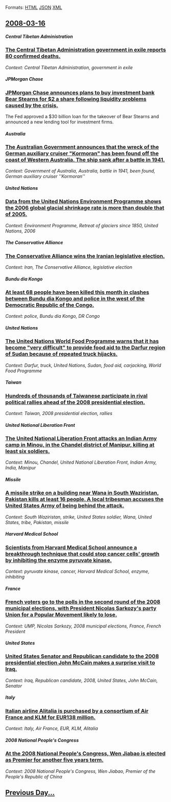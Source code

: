 
Formats: [HTML](2008/03/16/index.html)  [JSON](2008/03/16/index.json)  [XML](2008/03/16/index.xml)  

## [2008-03-16](/news/2008/03/16/index.md)

##### Central Tibetan Administration
### [ The Central Tibetan Administration government in exile reports 80 confirmed deaths. ](/news/2008/03/16/the-central-tibetan-administration-government-in-exile-reports-80-confirmed-deaths.md)
_Context: Central Tibetan Administration, government in exile_

##### JPMorgan Chase
### [ JPMorgan Chase announces plans to buy investment bank Bear Stearns for $2 a share following liquidity problems caused by the crisis. ](/news/2008/03/16/jpmorgan-chase-announces-plans-to-buy-investment-bank-bear-stearns-for-2-a-share-following-liquidity-problems-caused-by-the-crisis.md)
The Fed approved a $30 billion loan for the takeover of Bear Stearns and announced a new lending tool for investment firms.

##### Australia
### [ The Australian Government announces that the wreck of the German auxiliary cruiser "Kormoran" has been found off the coast of Western Australia. The ship sank after a battle in 1941. ](/news/2008/03/16/the-australian-government-announces-that-the-wreck-of-the-german-auxiliary-cruiser-kormoran-has-been-found-off-the-coast-of-western-austr.md)
_Context: Government of Australia, Australia, battle in 1941, been found, German auxiliary cruiser ''Kormoran''_

##### United Nations
### [ Data from the United Nations Environment Programme shows the 2006 global glacial shrinkage rate is more than double that of 2005. ](/news/2008/03/16/data-from-the-united-nations-environment-programme-shows-the-2006-global-glacial-shrinkage-rate-is-more-than-double-that-of-2005.md)
_Context: Environment Programme, Retreat of glaciers since 1850, United Nations, 2006_

##### The Conservative Alliance
### [ The Conservative Alliance wins the Iranian legislative election. ](/news/2008/03/16/the-conservative-alliance-wins-the-iranian-legislative-election.md)
_Context: Iran, The Conservative Alliance, legislative election_

##### Bundu dia Kongo
### [ At least 68 people have been killed this month in clashes between Bundu dia Kongo and police in the west of the Democratic Republic of the Congo. ](/news/2008/03/16/at-least-68-people-have-been-killed-this-month-in-clashes-between-bundu-dia-kongo-and-police-in-the-west-of-the-democratic-republic-of-the.md)
_Context: police, Bundu dia Kongo, DR Congo_

##### United Nations
### [ The United Nations World Food Programme warns that it has become "very difficult" to provide food aid to the Darfur region of Sudan because of repeated truck hijacks. ](/news/2008/03/16/the-united-nations-world-food-programme-warns-that-it-has-become-very-difficult-to-provide-food-aid-to-the-darfur-region-of-sudan-because.md)
_Context: Darfur, truck, United Nations, Sudan, food aid, carjacking, World Food Programme_

##### Taiwan
### [ Hundreds of thousands of Taiwanese participate in rival political rallies ahead of the 2008 presidential election. ](/news/2008/03/16/hundreds-of-thousands-of-taiwanese-participate-in-rival-political-rallies-ahead-of-the-2008-presidential-election.md)
_Context: Taiwan, 2008 presidential election, rallies_

##### United National Liberation Front
### [ The United National Liberation Front attacks an Indian Army camp in Minou, in the Chandel district of Manipur, killing at least six soldiers. ](/news/2008/03/16/the-united-national-liberation-front-attacks-an-indian-army-camp-in-minou-in-the-chandel-district-of-manipur-killing-at-least-six-soldier.md)
_Context: Minou, Chandel, United National Liberation Front, Indian Army, India, Manipur_

##### Missile
### [ A missile strike on a building near Wana in South Waziristan, Pakistan kills at least 16 people. A local tribesman accuses the United States Army of being behind the attack. ](/news/2008/03/16/a-missile-strike-on-a-building-near-wana-in-south-waziristan-pakistan-kills-at-least-16-people-a-local-tribesman-accuses-the-united-state.md)
_Context: South Waziristan, strike, United States soldier, Wana, United States, tribe, Pakistan, missile_

##### Harvard Medical School
### [ Scientists from Harvard Medical School announce a breakthrough technique that could stop cancer cells' growth by inhibiting the enzyme pyruvate kinase. ](/news/2008/03/16/scientists-from-harvard-medical-school-announce-a-breakthrough-technique-that-could-stop-cancer-cells-growth-by-inhibiting-the-enzyme-pyru.md)
_Context: pyruvate kinase, cancer, Harvard Medical School, enzyme, inhibiting_

##### France
### [ French voters go to the polls in the second round of the 2008 municipal elections, with President Nicolas Sarkozy's party Union for a Popular Movement likely to lose. ](/news/2008/03/16/french-voters-go-to-the-polls-in-the-second-round-of-the-2008-municipal-elections-with-president-nicolas-sarkozy-s-party-union-for-a-popul.md)
_Context: UMP, Nicolas Sarkozy, 2008 municipal elections, France, French President_

##### United States
### [ United States Senator and Republican candidate to the 2008 presidential election John McCain makes a surprise visit to Iraq. ](/news/2008/03/16/united-states-senator-and-republican-candidate-to-the-2008-presidential-election-john-mccain-makes-a-surprise-visit-to-iraq.md)
_Context: Iraq, Republican candidate, 2008, United States, John McCain, Senator_

##### Italy
### [ Italian airline Alitalia is purchased by a consortium of Air France and KLM for EUR138 million. ](/news/2008/03/16/italian-airline-alitalia-is-purchased-by-a-consortium-of-air-france-and-klm-for-a-138-million.md)
_Context: Italy, Air France, EUR, KLM, Alitalia_

##### 2008 National People's Congress
### [ At the 2008 National People's Congress, Wen Jiabao is elected as Premier for another five years term. ](/news/2008/03/16/at-the-2008-national-people-s-congress-wen-jiabao-is-elected-as-premier-for-another-five-years-term.md)
_Context: 2008 National People's Congress, Wen Jiabao, Premier of the People's Republic of China_

## [Previous Day...](/news/2008/03/15/index.md)

